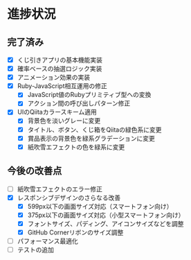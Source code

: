 # 進捗状況

## 完了済み
- [x] くじ引きアプリの基本機能実装
- [x] 確率ベースの抽選ロジック実装
- [x] アニメーション効果の実装
- [x] Ruby-JavaScript相互運用の修正
  - [x] JavaScript値のRubyプリミティブ型への変換
  - [x] アクション間の呼び出しパターン修正
- [x] UIのQiitaカラースキーム適用
  - [x] 背景色を淡いグレーに変更
  - [x] タイトル、ボタン、くじ箱をQiitaの緑色系に変更
  - [x] 賞品表示の背景色を緑系グラデーションに変更
  - [x] 紙吹雪エフェクトの色を緑系に変更

## 今後の改善点
- [ ] 紙吹雪エフェクトのエラー修正
- [x] レスポンシブデザインのさらなる改善
  - [x] 599px以下の画面サイズ対応（スマートフォン向け）
  - [x] 375px以下の画面サイズ対応（小型スマートフォン向け）
  - [x] フォントサイズ、パディング、アイコンサイズなどを調整
  - [x] GitHub Cornerリボンのサイズ調整
- [ ] パフォーマンス最適化
- [ ] テストの追加
